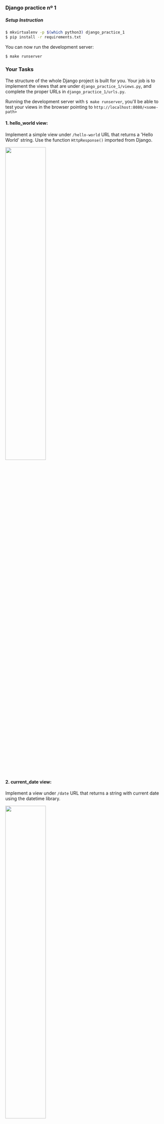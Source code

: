 ### Django practice nº 1


##### Setup Instruction

```bash
$ mkvirtualenv -p $(which python3) django_practice_1
$ pip install -r requirements.txt
```

You can now run the development server:

```bash
$ make runserver
```


### Your Tasks

The structure of the whole Django project is built for you. Your job is to implement the views that are under `django_practice_1/views.py`, and complete the proper URLs in `django_practice_1/urls.py`.

Running the development server with `$ make runserver`, you'll be able to test your views in the browser pointing to `http://localhost:8080/<some-path>`


#### 1. hello_world view:

Implement a simple view under `/hello-world` URL that returns a 'Hello World' string. Use the function `HttpResponse()` imported from Django.

<img src="https://user-images.githubusercontent.com/2788551/39313217-de76c182-4947-11e8-8aa8-e69b4e817526.png" width="50%" height="50%">


#### 2. current_date view:

Implement a view under `/date` URL that returns a string with current date using the datetime library.

<img src="https://user-images.githubusercontent.com/2788551/39313417-53b221e4-4948-11e8-943f-1042b21ad670.png" width="50%" height="50%">


#### 3. my_age view:

Implement a view under `/my-age/<year>/<month>/<day>` URL that returns a string with the format: "Your age is X years old" based on given /year/month/day that come as parameters.

<img src="https://user-images.githubusercontent.com/2788551/39313575-bc4deb34-4948-11e8-81a4-85d681ec5bb7.png" width="50%" height="50%">


#### 4. next_birthday view:

Implement a view under `/next-birthday/<birthday>` URL where `birthday` parameter is a string with the format "YYYY-MM-DD". The view should calculate the amount of days until next birthday and return a string with the format "'Days until next birthday: XYZ'"

<img src="https://user-images.githubusercontent.com/2788551/39313769-3019a1c0-4949-11e8-8688-6184cdbcf187.png" width="50%" height="50%">


#### 5. profile view:

Implement a view under `/profile` URL that renders the `profile.html` sending the given dictionary as context. You'll need to use the `render()` function imported from Django. Also make sure to complete the template with the context data in the proper places.

<img src="https://user-images.githubusercontent.com/2788551/39314078-ce9bff0a-4949-11e8-9f71-87becbd3baae.png" width="50%" height="50%">


#### 6. authors and author views:

The goal for this task is to practice routing between two URLs.
You will have:
    - `/authors` --> contains a list of Authors (template is provided to you)
    - `/author/<authors_last_name>` --> contains the detail for given author, using the AUTHORS_INFO provided to you.

First view just have to render the given `authors.html` template sending the AUTHORS_INFO as context.

Second view has to take the `authors_last_name` provided in the URL, look for for the proper author info in the dictionary, and send it as context while rendering the `author.html` template. Make sure to complete the given `author.html` template with the data that you send.

<img src="https://user-images.githubusercontent.com/2788551/39314260-3d6cd2f6-494a-11e8-9a05-7533868d64a4.png" width="50%" height="50%">

<img src="https://user-images.githubusercontent.com/2788551/39314282-489c6718-494a-11e8-9734-9be58ea9807e.png" width="50%" height="50%">
